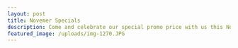 ```yaml
---
layout: post
title: Novemer Specials
description: Come and celebrate our special promo price with us this November!
featured_image: /uploads/img-1270.JPG
---
```

